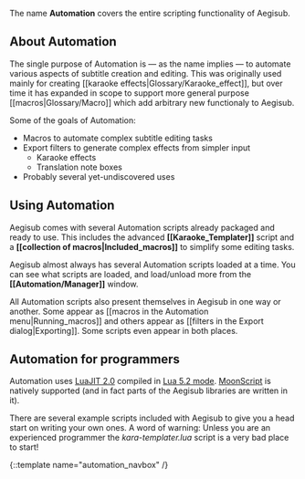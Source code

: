 The name **Automation** covers the entire scripting functionality of Aegisub.

## About Automation
The single purpose of Automation is — as the name implies — to automate various aspects of subtitle creation and editing.
This was originally used mainly for creating [[karaoke effects|Glossary/Karaoke_effect]], but over time it has expanded in scope to support more general purpose [[macros|Glossary/Macro]] which add arbitrary new functionaly to Aegisub.

Some of the goals of Automation:

* Macros to automate complex subtitle editing tasks
* Export filters to generate complex effects from simpler input
  * Karaoke effects
  * Translation note boxes
* Probably several yet-undiscovered uses

## Using Automation
Aegisub comes with several Automation scripts already packaged and ready to use.
This includes the advanced **[[Karaoke_Templater]]** script and a **[[collection of macros|Included_macros]]** to simplify some editing tasks.

Aegisub almost always has several Automation scripts loaded at a time.
You can see what scripts are loaded, and load/unload more from the **[[Automation/Manager]]** window.

All Automation scripts also present themselves in Aegisub in one way or another.
Some appear as [[macros in the Automation menu|Running_macros]] and others appear as [[filters in the Export dialog|Exporting]].
Some scripts even appear in both places.

## Automation for programmers  ##
Automation uses [LuaJIT 2.0](http://luajit.org/) compiled in [Lua 5.2 mode](http://www.lua.org/manual/5.2/).
[MoonScript](http://www.moonscript.org) is natively supported (and in fact parts of the Aegisub libraries are written in it).

There are several example scripts included with Aegisub to give you a head start on writing your own ones.
A word of warning: Unless you are an experienced programmer the _kara-templater.lua_ script is a very bad place to start!

{::template name="automation_navbox" /}
